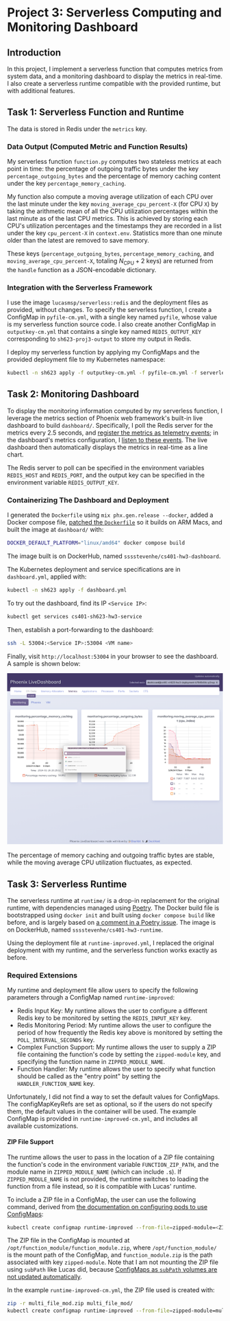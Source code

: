 # Project 3: Serverless Computing and Monitoring Dashboard

## Introduction

In this project, I implement a serverless function that computes metrics from
system data, and a monitoring dashboard to display the metrics in real-time.
I also create a serverless runtime compatible with the provided runtime,
but with additional features.

## Task 1: Serverless Function and Runtime

The data is stored in Redis under the `metrics` key.

### Data Output (Computed Metric and Function Results)

My serverless function `function.py` computes two stateless metrics at each
point in time:
the percentage of outgoing traffic bytes under the key
`percentage_outgoing_bytes` and the percentage of memory caching content under
the key `percentage_memory_caching`.

My function also compute a moving average utilization of each CPU over the last
minute under the key `moving_average_cpu_percent-X` (for CPU `X`)
by taking the arithmetic mean of all the CPU utilization percentages within the
last minute as of the last CPU metrics.
This is achieved by storing each CPU's utilization percentages and the
timestamps they are recorded in a list under the key `cpu_percent-X` in
`context.env`.
Statistics more than one minute older than the latest are removed to save
memory.

These keys (`percentage_outgoing_bytes`, `percentage_memory_caching`,
and `moving_average_cpu_percent-X`, totaling $N_{\text{CPU}} + 2$ keys)
are returned from the `handle` function as a JSON-encodable dictionary.

### Integration with the Serverless Framework

I use the image `lucasmsp/serverless:redis` and the deployment files as
provided, without changes. To specify the serverless function,
I create a ConfigMap in `pyfile-cm.yml`, with a single key named `pyfile`,
whose value is my serverless function source code.
I also create another ConfigMap in `outputkey-cm.yml` that contains a single key
named `REDIS_OUTPUT_KEY` corresponding to `sh623-proj3-output` to store my
output in Redis.

I deploy my serverless function by applying my ConfigMaps and the provided
deployment file to my Kubernetes namespace:

```sh
kubectl -n sh623 apply -f outputkey-cm.yml -f pyfile-cm.yml -f serverless-deployment-course.yaml
```

## Task 2: Monitoring Dashboard

To display the monitoring information computed by my serverless function,
I leverage the metrics section of Phoenix web framework's built-in live
dashboard to build `dashboard/`. Specifically,
I poll the Redis server for the metrics every 2.5 seconds,
and [register the metrics as telemetry
events](https://hexdocs.pm/phoenix/telemetry.html#telemetry-events);
in the dashboard's metrics configuration,
I [listen to these
events](https://medium.com/@marcdel/adding-custom-metrics-to-a-phoenix-1-5-live-dashboard-1b21a8df5cf1).
The live dashboard then automatically displays the metrics in real-time as a
line chart.

The Redis server to poll can be specified in the environment variables
`REDIS_HOST` and `REDIS_PORT`,
and the output key can be specified in the environment variable
`REDIS_OUTPUT_KEY`.

### Containerizing The Dashboard and Deployment

I generated the `Dockerfile` using `mix phx.gen.release --docker`,
added a Docker compose file,
[patched the
`Dockerfile`](https://elixirforum.com/t/mix-deps-get-memory-explosion-when-doing-cross-platform-docker-build/57157/3)
so it builds on ARM Macs, and built the image at `dashboard/` with:

```sh
DOCKER_DEFAULT_PLATFORM="linux/amd64" docker compose build
```

The image built is on DockerHub, named `sssstevenhe/cs401-hw3-dashboard`.

The Kubernetes deployment and service specifications are in `dashboard.yml`,
applied with:

```sh
kubectl -n sh623 apply -f dashboard.yml
```

To try out the dashboard, find its IP `<Service IP>`:

```sh
kubectl get services cs401-sh623-hw3-service
```

Then, establish a port-forwarding to the dashboard:

```sh
ssh -L 53004:<Service IP>:53004 <VM name>
```

Finally, visit `http://localhost:53004` in your browser to see the dashboard.
A sample is shown below:

![Screenshot of The Deployed Dashboard Visited Locally](dashboard_screenshot.png)

The percentage of memory caching and outgoing traffic bytes are stable,
while the moving average CPU utilization fluctuates, as expected.

## Task 3: Serverless Runtime

The serverless runtime at `runtime/` is a drop-in replacement for the original
runtime, with dependencies managed using [Poetry](https://python-poetry.org/).
The Docker build file is bootstrapped using `docker init` and built using
`docker compose build` like before,
and is largely based on [a comment in a Poetry
issue](https://github.com/orgs/python-poetry/discussions/1879#discussioncomment-7284113).
The image is on DockerHub, named `sssstevenhe/cs401-hw3-runtime`.

Using the deployment file at `runtime-improved.yml`,
I replaced the original deployment with my runtime,
and the serverless function works exactly as before.

### Required Extensions

My runtime and deployment file allow users to specify the following parameters
through a ConfigMap named `runtime-improved`:

- Redis Input Key: My runtime allows the user to configure a different Redis key
    to be monitored by setting the `REDIS_INPUT_KEY` key.
- Redis Monitoring Period:
    My runtime allows the user to configure the period of how frequently the
    Redis key above is monitored by setting the `POLL_INTERVAL_SECONDS` key.
- Complex Function Support:
    My runtime allows the user to supply a ZIP file containing the
    function's code by setting the `zipped-module` key,
    and specifying the function name in `ZIPPED_MODULE_NAME`.
- Function Handler:
    My runtime allows the user to specify what function should be called as the
    "entry point" by setting the `HANDLER_FUNCTION_NAME` key.

Unfortunately, I did not find a way to set the default values for ConfigMaps.
The configMapKeyRefs are set as optional,
so if the users do not specify them,
the default values in the container will be used.
The example ConfigMap is provided in `runtime-improved-cm.yml`,
and includes all available customizations.

#### ZIP File Support

The runtime allows the user to pass in the location of a ZIP file containing the
function's code in the environment variable `FUNCTION_ZIP_PATH`,
and the module name in `ZIPPED_MODULE_NAME` (which can include `.`s).
If `ZIPPED_MODULE_NAME` is not provided,
the runtime switches to loading the function from a file instead,
so it is compatible with Lucas' runtime.

To include a ZIP file in a ConfigMap, the user can use the following command,
derived from [the documentation on configuring pods to use
ConfigMaps](https://kubernetes.io/docs/tasks/configure-pod-container/configure-pod-configmap/#create-configmaps-from-files):

```sh
kubectl create configmap runtime-improved --from-file=zipped-module=<ZIP file path> --dry-run=client -o yaml
```

The ZIP file in the ConfigMap is mounted at
`/opt/function_module/function_module.zip`,
where `/opt/function_module/` is the mount path of the ConfigMap,
and `function_module.zip` is the path associated with key `zipped-module`.
Note that I am not mounting the ZIP file using `subPath` like Lucas did,
because [ConfigMaps as `subPath` volumes are not updated
automatically](https://kubernetes.io/docs/tasks/configure-pod-container/configure-pod-configmap/#mounted-configmaps-are-updated-automatically).

In the example `runtime-improved-cm.yml`, the ZIP file used is created with:

```sh
zip -r multi_file_mod.zip multi_file_mod/
kubectl create configmap runtime-improved --from-file=zipped-module=multi_file_mod.zip --dry-run=client -o yaml
```
